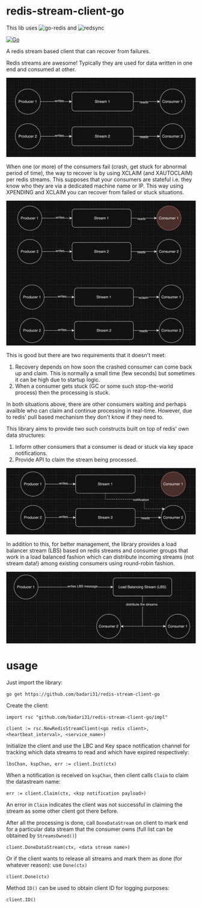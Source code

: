 # redis-stream-client-go

This lib uses ![go-redis](https://github.com/redis/go-redis) and ![redsync](https://github.com/go-redsync/redsync)

[![Go](https://github.com/badari31/redis-stream-client-go/actions/workflows/go.yml/badge.svg)](https://github.com/badari31/redis-stream-client-go/actions/workflows/go.yml)

A redis stream based client that can recover from failures.

Redis streams are awesome! Typically they are used for data written in one end and consumed at other.

![Redis streams normal working](./imgs/redis_stream_normal.png)

When one (or more) of the consumers fail (crash, get stuck for abnormal period of time), the way to recover is by using XCLAIM (and XAUTOCLAIM) per redis streams. This supposes that your consumers are stateful i.e. they know who they are via a dedicated machine name or IP. This way using XPENDING and XCLAIM you can recover from failed or stuck situations.

![Redis streams failure recovery](./imgs/redis_stream_failure_recovery.png)

This is good but there are two requirements that it doesn't meet:
1. Recovery depends on how soon the crashed consumer can come back up and claim. This is normally a small time (few seconds) but sometimes it can be high due to startup logic.
2. When a consumer gets stuck (GC or some such stop-the-world process) then the processing is stuck.

In both situations above, there are other consumers waiting and perhaps availble who can claim and continue processing in real-time. However, due to redis' pull based mechanism they don't know if they need to.

This library aims to provide two such constructs built on top of redis' own data structures:
1. Inform other consumers that a consumer is dead or stuck via key space notifications.
2. Provide API to claim the stream being processed.

![Redis streams failure recovery - new](./imgs/redis_stream_failure_recovery-redis-stream-client_way.png)

In addition to this, for better management, the library provides a load balancer stream (LBS) based on redis streams and consumer groups that work in a load balanced fashion which can distribute incoming streams (not stream data!) among existing consumers using round-robin fashion.

![Redis stream client - LBS](./imgs/redis_stream_client_lbs.png)

# usage

Just import the library:

```
go get https://github.com/badari31/redis-stream-client-go
```

Create the client:

```
import rsc "github.com/badari31/redis-stream-client-go/impl"
```

```
client := rsc.NewRedisStreamClient(<go redis client>, <heartbeat_interval>, <service_name>)
```

Initialize the client and use the LBC and Key space notification channel for tracking which data streams to read and which have expired respectively:

```
lbsChan, kspChan, err := client.Init(ctx)
```

When a notification is received on `kspChan`, then client calls `Claim` to claim the datastream name:

```
err := client.Claim(ctx, <ksp notification payload>)
```

An error in `Claim` indicates the client was not successful in claiming the stream as some other client got there before.

After all the processing is done, call `DoneDataStream` on client to mark end for a particular data stream that the consumer owns (full list can be obtained by `StreamsOwned()`)

```
client.DoneDataStream(ctx, <data stream name>)
```

Or if the client wants to release all streams and mark them as done (for whatever reason): use `Done(ctx)`

```
client.Done(ctx)
```

Method `ID()` can be used to obtain client ID for logging purposes:

```
client.ID()
```